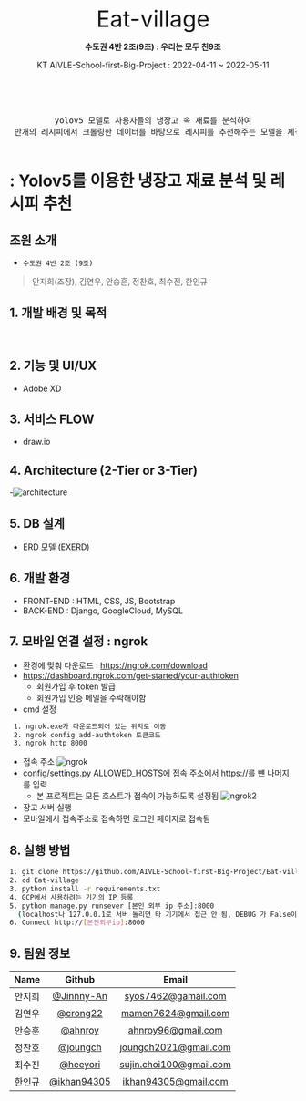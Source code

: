 <div align="center">
 <div style='text-align:center; font-size: 40px'>Eat-village</div>
 </p>
 <p align="center">
  <b>수도권 4반 2조(9조) : 우리는 모두 친9조</b>
 </p>
 <p align="center">
  KT AIVLE-School-first-Big-Project : 2022-04-11 ~ 2022-05-11 </p><br><br>
  
 <pre align="center"> 
 yolov5 모델로 사용자들의 냉장고 속 재료를 분석하여 
 만개의 레시피에서 크롤링한 데이터를 바탕으로 레시피를 추천해주는 모델을 제작하였습니다.
 </pre>
</div>

# : Yolov5를 이용한 냉장고 재료 분석 및 레시피 추천
## 조원 소개
- `수도권 4반 2조 (9조)`
> 안지희(조장), 김연우, 안승훈, 정찬호, 최수진, 한인규

## 1. 개발 배경 및 목적
<pre>

</pre>

## 2. 기능 및 UI/UX
- Adobe XD
## 3. 서비스 FLOW
- draw.io
## 4. Architecture (2-Tier or 3-Tier)
-![architecture](https://user-images.githubusercontent.com/92066565/164602627-a2691519-a7b0-4a5e-8281-81bfcd189bbd.png)
## 5. DB 설계
- ERD 모델 (EXERD)
## 6. 개발 환경
- FRONT-END : HTML, CSS, JS, Bootstrap
- BACK-END : Django, GoogleCloud, MySQL
## 7. 모바일 연결 설정 : ngrok
- 환경에 맞춰 다운로드 : https://ngrok.com/download
- https://dashboard.ngrok.com/get-started/your-authtoken
  - 회원가입 후 token 발급
  - 회원가입 인증 메일을 수락해야함
- cmd 설정
 ``` bash
  1. ngrok.exe가 다운로드되어 있는 위치로 이동
  2. ngrok config add-authtoken 토큰코드
  3. ngrok http 8000
  ```
- 접속 주소
![ngrok](https://user-images.githubusercontent.com/58163606/167326887-1784dabf-21bc-4731-a622-676cb706ac60.png)
- config/settings.py ALLOWED_HOSTS에 접속 주소에서 https://를 뺸 나머지를 입력
  - 본 프로젝트는 모든 호스트가 접속이 가능하도록 설정됨
![ngrok2](https://user-images.githubusercontent.com/58163606/167327178-dab13f4a-c39a-43f0-923c-a23bbc1c91b0.png)
- 장고 서버 실행
- 모바일에서 접속주소로 접속하면 로그인 페이지로 접속됨
## 8. 실행 방법
``` bash
1. git clone https://github.com/AIVLE-School-first-Big-Project/Eat-village.git
2. cd Eat-village
3. python install -r requirements.txt
4. GCP에서 사용하려는 기기의 IP 등록
5. python manage.py runsever [본인 외부 ip 주소]:8000
  (localhost나 127.0.0.1로 서버 돌리면 타 기기에서 접근 안 됨, DEBUG 가 False이므로 settings- allowed host에 본인 ip 추가)
6. Connect http://[본인외부ip]:8000
```
## 9. 팀원 정보
| Name | Github | Email |
|:---:|:---:|:---:|
|안지희|[@Jinnny-An](https://github.com/Jinnny-An)|syos7462@gamail.com|
|김연우|[@crong22](https://github.com/crong22)|mamen7624@gmail.com|
|안승훈|[@ahnroy](https://github.com/ahnroy)|ahnroy96@gmail.com|
|정찬호|[@joungch](https://github.com/joungch)|joungch2021@gmail.com|
|최수진|[@heeyori](https://github.com/heeyori)|sujin.choi100@gmail.com|
|한인규|[@ikhan94305](https://github.com/ikhan94305)|ikhan94305@gmail.com|
